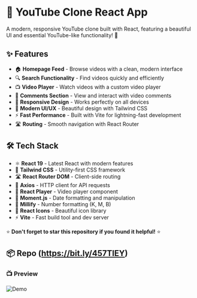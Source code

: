 # 🎥 YouTube Clone React App

A modern, responsive YouTube clone built with React, featuring a beautiful UI and essential YouTube-like functionality! 🚀

## ✨ Features

- 🏠 **Homepage Feed** - Browse videos with a clean, modern interface
- 🔍 **Search Functionality** - Find videos quickly and efficiently
- 📺 **Video Player** - Watch videos with a custom video player
- 💬 **Comments Section** - View and interact with video comments
- 📱 **Responsive Design** - Works perfectly on all devices
- 🎨 **Modern UI/UX** - Beautiful design with Tailwind CSS
- ⚡ **Fast Performance** - Built with Vite for lightning-fast development
- 🛣️ **Routing** - Smooth navigation with React Router

## 🛠️ Tech Stack

- ⚛️ **React 19** - Latest React with modern features
- 🎨 **Tailwind CSS** - Utility-first CSS framework
- 🛣️ **React Router DOM** - Client-side routing
- 📡 **Axios** - HTTP client for API requests
- 🎵 **React Player** - Video player component
- 📅 **Moment.js** - Date formatting and manipulation
- 🔢 **Millify** - Number formatting (K, M, B)
- 🎯 **React Icons** - Beautiful icon library
- ⚡ **Vite** - Fast build tool and dev server

⭐ **Don't forget to star this repository if you found it helpful!** ⭐

## 📦 Repo (https://bit.ly/457TIEY)

### 📺 Preview

![Demo](youtubeClone.gif)